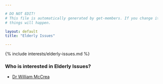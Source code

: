 ```yaml
---

# DO NOT EDIT!
# This file is automatically generated by get-members. If you change it, bad
# things will happen.

layout: default
title: "Elderly Issues"

---
```


{% include interests/elderly-issues.md %}

### Who is interested in Elderly Issues?


* [Dr William McCrea](../members/dr-william-mccrea.html)
